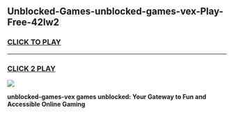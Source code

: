 
## Unblocked-Games-unblocked-games-vex-Play-Free-42lw2
<h3>
<a href="https://premium76.site?title=unblocked-games-vex&ref=20A">CLICK TO PLAY</a></h3>
<hr>

<h3>
<a href="https://premium76.site?title=unblocked-games-vex&ref=20A">CLICK 2 PLAY</a>
  
</h3>

<a href="https://premium76.site?title=unblocked-games-vex&ref=20A"><img src="https://clearcache.store/games.png"></a>


**unblocked-games-vex games unblocked: Your Gateway to Fun and Accessible Online Gaming**
